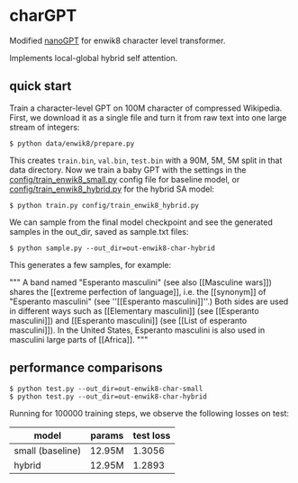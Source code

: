 # charGPT

Modified [nanoGPT](https://github.com/karpathy/nanoGPT) for enwik8 character level transformer.

Implements local-global hybrid self attention.

## quick start

Train a character-level GPT on 100M character of compressed Wikipedia. First, we download it as a single file and turn it from raw text into one large stream of integers:

```
$ python data/enwik8/prepare.py
```

This creates `train.bin`, `val.bin`, `test.bin` with a 90M, 5M, 5M split in that data directory. Now we train a baby GPT with the settings in the [config/train_enwik8_small.py](config/train_enwik8_small.py) config file for baseline model, or [config/train_enwik8_hybrid.py](config/train_enwik8_hybrid.py) for the hybrid SA model:

```
$ python train.py config/train_enwik8_hybrid.py
```

We can sample from the final model checkpoint and see the generated samples in the out_dir, saved as sample.txt files:

```
$ python sample.py --out_dir=out-enwik8-char-hybrid
```

This generates a few samples, for example:

"""
A band named &quot;Esperanto masculini&quot; (see also [[Masculine wars]]) shares the [[extreme perfection of language]], i.e. the [[synonym]] of &quot;Esperanto masculini&quot; (see ''[[Esperanto masculini]]''.) Both sides are used in different ways such as [[Elementary masculini]] (see [[Esperanto masculini]]) and [[Esperanto masculini]] (see [[List of esperanto masculini]]). In the United States, Esperanto masculini is also used in masculini large parts of [[Africa]].
"""

## performance comparisons

```
$ python test.py --out_dir=out-enwik8-char-small
$ python test.py --out_dir=out-enwik8-char-hybrid
```

Running for 100000 training steps, we observe the following losses on test:

| model            | params | test loss |
| ---------------- | ------ | --------- |
| small (baseline) | 12.95M | 1.3056    |
| hybrid           | 12.95M | 1.2893    |
